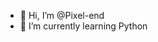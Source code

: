 - 👋 Hi, I’m @Pixel-end
- 🌱 I’m currently learning Python
<!---
Pixel-end/Pixel-end is a ✨ special ✨ repository because its `README.md` (this file) appears on your GitHub profile.
You can click the Preview link to take a look at your changes.
--->
